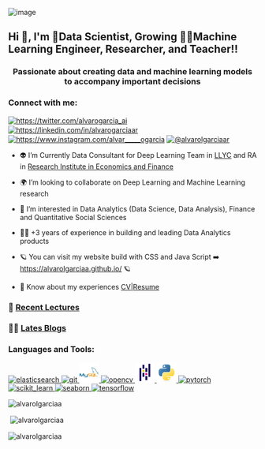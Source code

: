 
![image](https://user-images.githubusercontent.com/83801351/162625407-1522c9fb-6a67-481f-9ad0-509cd9c8c724.png)

<h2 align="left">Hi 👋, I'm 🥷Data Scientist, Growing 🤖🧠Machine Learning Engineer, Researcher, and Teacher!!</h2>
<h3 align="center">Passionate about creating data and machine learning models to accompany important decisions</h3>

<h3 align="left">Connect with me:</h3>
<p align="left">
<a href="https://twitter.com/alvarogarcia_ai" target="blank"><img align="center" src="https://raw.githubusercontent.com/rahuldkjain/github-profile-readme-generator/master/src/images/icons/Social/twitter.svg" alt="https://twitter.com/alvarogarcia_ai" height="30" width="40" /></a>
<a href="https://linkedin.com/in/https://linkedin.com/in/alvarogarciaar" target="blank"><img align="center" src="https://raw.githubusercontent.com/rahuldkjain/github-profile-readme-generator/master/src/images/icons/Social/linked-in-alt.svg" alt="https://linkedin.com/in/alvarogarciaar" height="30" width="40" /></a>
<a href="https://instagram.com/https://www.instagram.com/alvar_____ogarcia" target="blank"><img align="center" src="https://raw.githubusercontent.com/rahuldkjain/github-profile-readme-generator/master/src/images/icons/Social/instagram.svg" alt="https://www.instagram.com/alvar_____ogarcia" height="30" width="40" /></a>
<a href="https://medium.com/@alvarolgarciaar" target="blank"><img align="center" src="https://raw.githubusercontent.com/rahuldkjain/github-profile-readme-generator/master/src/images/icons/Social/medium.svg" alt="@alvarolgarciaar" height="30" width="40" /></a>
</p>

- 👽 I’m Currently Data Consultant for Deep Learning Team in [LLYC](https://www.llorenteycuenca.com/) and RA in [Research Institute in Economics and Finance](https://ri-ef.com/research-assistant/)

- 🌍 I’m looking to collaborate on Deep Learning and Machine Learning research

- 🚀 I’m interested in Data Analytics (Data Science, Data Analysis), Finance and Quantitative Social Sciences

- 👨‍🚀 +3 years of experience in building and leading Data Analytics products

- 🪐 You can visit my website build with CSS and Java Script ➡️ https://alvarolgarciaa.github.io/ 🪐

- 📄 Know about my experiences [CV|Resume](https://drive.google.com/drive/u/2/folders/1xzJNVxNL713bK4vxba03AK6wmap9Z9rg)

### 🚀 [Recent Lectures](https://alvarolgarciaa.github.io/lectures)

### 🧑‍🚀 [Lates Blogs](https://alvarolgarciaa.github.io/blogs)



<h3 align="left">Languages and Tools:</h3>
<p align="left"> <a href="https://www.elastic.co" target="_blank" rel="noreferrer"> <img src="https://www.vectorlogo.zone/logos/elastic/elastic-icon.svg" alt="elasticsearch" width="40" height="40"/> </a> <a href="https://git-scm.com/" target="_blank" rel="noreferrer"> <img src="https://www.vectorlogo.zone/logos/git-scm/git-scm-icon.svg" alt="git" width="40" height="40"/> </a> <a href="https://www.mysql.com/" target="_blank" rel="noreferrer"> <img src="https://raw.githubusercontent.com/devicons/devicon/master/icons/mysql/mysql-original-wordmark.svg" alt="mysql" width="40" height="40"/> </a> <a href="https://opencv.org/" target="_blank" rel="noreferrer"> <img src="https://www.vectorlogo.zone/logos/opencv/opencv-icon.svg" alt="opencv" width="40" height="40"/> </a> <a href="https://pandas.pydata.org/" target="_blank" rel="noreferrer"> <img src="https://raw.githubusercontent.com/devicons/devicon/2ae2a900d2f041da66e950e4d48052658d850630/icons/pandas/pandas-original.svg" alt="pandas" width="40" height="40"/> </a> <a href="https://www.python.org" target="_blank" rel="noreferrer"> <img src="https://raw.githubusercontent.com/devicons/devicon/master/icons/python/python-original.svg" alt="python" width="40" height="40"/> </a> <a href="https://pytorch.org/" target="_blank" rel="noreferrer"> <img src="https://www.vectorlogo.zone/logos/pytorch/pytorch-icon.svg" alt="pytorch" width="40" height="40"/> </a> <a href="https://scikit-learn.org/" target="_blank" rel="noreferrer"> <img src="https://upload.wikimedia.org/wikipedia/commons/0/05/Scikit_learn_logo_small.svg" alt="scikit_learn" width="40" height="40"/> </a> <a href="https://seaborn.pydata.org/" target="_blank" rel="noreferrer"> <img src="https://seaborn.pydata.org/_images/logo-mark-lightbg.svg" alt="seaborn" width="40" height="40"/> </a> <a href="https://www.tensorflow.org" target="_blank" rel="noreferrer"> <img src="https://www.vectorlogo.zone/logos/tensorflow/tensorflow-icon.svg" alt="tensorflow" width="40" height="40"/> </a> </p>

<p><img align="center" src="https://github-readme-stats.vercel.app/api/top-langs?username=alvarolgarciaa&show_icons=true&locale=en&layout=compact" alt="alvarolgarciaa" /></p>

<p>&nbsp;<img align="center" src="https://github-readme-stats.vercel.app/api?username=alvarolgarciaa&show_icons=true&locale=en" alt="alvarolgarciaa" /></p>

<p><img align="center" src="https://github-readme-streak-stats.herokuapp.com/?user=alvarolgarciaa&" alt="alvarolgarciaa" /></p>
<!---
AlvaroLGarciaA/AlvaroLGarciaA is a ✨ special ✨ repository because its `README.md` (this file) appears on your GitHub profile.
You can click the Preview link to take a look at your changes.
--->
